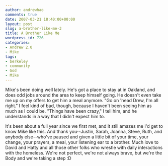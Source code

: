 ```yaml
---
author: andrewhao
comments: true
date: 2007-03-21 18:40:00+00:00
layout: post
slug: a-brother-like-me-3
title: A Brother Like Me
wordpress_id: 726
categories:
- Andrew 2.0
- Mike
tags:
- berkeley
- community
- God
- Mike
---
```


Mike's been doing well lately. He's got a place to stay at in Oakland, and does odd jobs around the area to keep himself going. He doesn't even take me up on my offers to get him a meal anymore. "Go on 'head Drew, I'm all right." I feel kind of bad, though, because I haven't been seeing him as much as I could be. "Things have been crazy," I tell him, and he understands in a way that I didn't expect him to.

It's been about a full year since we first met, and it still amazes me I'd get to know Mike like this. And thank you--Justin, Sarah, Joanna, Steve, Ruth, and anybody else--who've paused and given a little bit of your time, your change, your prayers, a meal, your listening ear to a brother. Much love to David and Hatty and all those other folks who wrestle with daily interactions with the homeless. We're not perfect, we're not always brave, but we're the Body and we're taking a step :D
